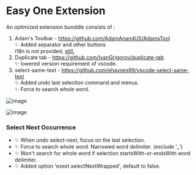 # Easy One Extension

An optimized extension bunddle consists of :

1. Adam's Toolbar - https://github.com/AdamAnandUS/AdamsTool  
✨ Added separator and other buttons  
i18n is not provided, [still.](https://github.com/appxmod/Easy-One-Extension/blob/444bc8ea6c83e3bd8339159b90deae6b0152a0ee/extension.js#L75)
1. Duplicate tab - https://github.com/IvanGrigorov/duplicate-tab  
✨ lowered version requirement of vscode.    
1. select-same-text - https://github.com/ehaynes99/vscode-select-same-text  
✨ Added undo last selection command and menus.  
✨ Force to search whole word.



![image](https://github.com/appxmod/Easy-One-Extension/assets/11593903/97ae6d5d-f3cb-4889-b163-3f437e01d45b)

![image](https://github.com/appxmod/Easy-One-Extension/assets/11593903/3798405a-3a17-42ad-a42c-0304a470c0b0)


  
### Select Next Occurrence
- ✨ When undo select-next, focus on the last selection. 
- ✨ Force to search whole word.  Narrowed word delimiter. (exclude '_')    
- ✨ Won't search for whole word if selection startsWith-or-endsWith word delimiter.  
- ✨ Added option 'ezext.selectNextWrapped', default to false.  
